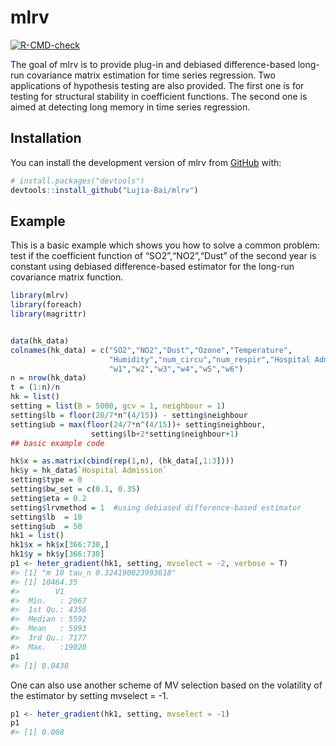 
<!-- README.md is generated from README.Rmd. Please edit that file -->

# mlrv

<!-- badges: start -->

[![R-CMD-check](https://github.com/Lujia-Bai/mlrv/actions/workflows/R-CMD-check.yaml/badge.svg)](https://github.com/Lujia-Bai/mlrv/actions/workflows/R-CMD-check.yaml)
<!-- badges: end -->

The goal of mlrv is to provide plug-in and debiased difference-based
long-run covariance matrix estimation for time series regression. Two
applications of hypothesis testing are also provided. The first one is
for testing for structural stability in coefficient functions. The
second one is aimed at detecting long memory in time series regression.

## Installation

You can install the development version of mlrv from
[GitHub](https://github.com/) with:

``` r
# install.packages("devtools")
devtools::install_github("Lujia-Bai/mlrv")
```

## Example

This is a basic example which shows you how to solve a common problem:
test if the coefficient function of “SO2”,“NO2”,“Dust” of the second
year is constant using debiased difference-based estimator for the
long-run covariance matrix function.

``` r
library(mlrv)
library(foreach)
library(magrittr)


data(hk_data)
colnames(hk_data) = c("SO2","NO2","Dust","Ozone","Temperature",
                      "Humidity","num_circu","num_respir","Hospital Admission",
                      "w1","w2","w3","w4","w5","w6")
n = nrow(hk_data)
t = (1:n)/n
hk = list()
setting = list(B = 5000, gcv = 1, neighbour = 1)
setting$lb = floor(20/7*n^(4/15)) - setting$neighbour 
setting$ub = max(floor(24/7*n^(4/15))+ setting$neighbour,             
                  setting$lb+2*setting$neighbour+1)
## basic example code
```

``` r
hk$x = as.matrix(cbind(rep(1,n), (hk_data[,1:3])))
hk$y = hk_data$`Hospital Admission`
setting$type = 0
setting$bw_set = c(0.1, 0.35)
setting$eta = 0.2
setting$lrvmethod = 1  #using debiased difference-based estimator
setting$lb  = 10
setting$ub  = 50
hk1 = list()
hk1$x = hk$x[366:730,]
hk1$y = hk$y[366:730]
p1 <- heter_gradient(hk1, setting, mvselect = -2, verbose = T)
#> [1] "m 18 tau_n 0.324190823993618"
#> [1] 10464.35
#>        V1       
#>  Min.   : 2067  
#>  1st Qu.: 4356  
#>  Median : 5592  
#>  Mean   : 5993  
#>  3rd Qu.: 7177  
#>  Max.   :19020
p1
#> [1] 0.0438
```

One can also use another scheme of MV selection based on the volatility
of the estimator by setting mvselect = -1.

``` r
p1 <- heter_gradient(hk1, setting, mvselect = -1)
p1
#> [1] 0.008
```
